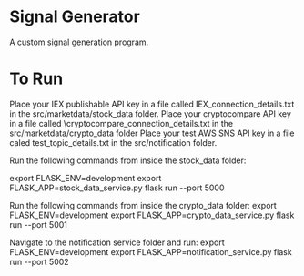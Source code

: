 # Signal Generator
A custom signal generation program.
# To Run
Place your IEX publishable API key in a file called IEX\_connection\_details.txt in the src/marketdata/stock\_data folder.
Place your cryptocompare API key in a file called \cryptocompare\_connection\_details.txt in the src/marketdata/crypto\_data folder
Place your test AWS SNS API key in a file caled test\_topic\_details.txt in the src/notification folder.

Run the following commands from inside the stock\_data folder:

export FLASK\_ENV=development
export FLASK\_APP=stock\_data\_service.py
flask run --port 5000

Run the following commands from inside the crypto\_data folder:
export FLASK\_ENV=development
export FLASK\_APP=crypto\_data\_service.py
flask run --port 5001

Navigate to the notification service folder and run:
export FLASK\_ENV=development
export FLASK\_APP=notification\_service.py
flask run --port 5002

